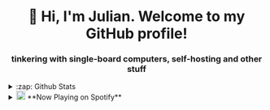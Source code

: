 <h1 align="center">👋 Hi, I'm Julian. Welcome to my GitHub profile!</h1>
<h3 align="center">tinkering with single-board computers, self-hosting and other stuff</h3>

<details>
    <summary>:zap: Github Stats</summary>
    <img align="left" src="https://github-readme-stats.vercel.app/api?username=vantriel&show_icons=true" alt="vantriel" />
</details>
<details>
    <summary><img height="18" width="18" src="https://cdn.jsdelivr.net/npm/simple-icons@v3/icons/spotify.svg" /> **Now Playing on Spotify**</summary>
    <a href="https://spotify-nowplaying-vantriel.vercel.app/now-playing?open">
        <img src="https://spotify-nowplaying-vantriel.vercel.app/now-playing" width="256" height="64" alt="Now Playing">
    </a>
</details>
